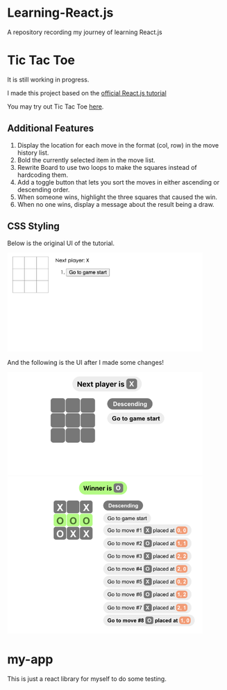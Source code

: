 # Learning-React.js

A repository recording my journey of learning React.js

# Tic Tac Toe

It is still working in progress.

I made this project based on the [official React.js tutorial](https://reactjs.org/tutorial/tutorial.html)

You may try out Tic Tac Toe [here](https://locolin1204.github.io/Learning-React.js).

## Additional Features

1. Display the location for each move in the format (col, row) in the move history list.
2. Bold the currently selected item in the move list.
3. Rewrite Board to use two loops to make the squares instead of hardcoding them.
4. Add a toggle button that lets you sort the moves in either ascending or descending order.
5. When someone wins, highlight the three squares that caused the win.
6. When no one wins, display a message about the result being a draw.


## CSS Styling 

Below is the original UI of the tutorial.

<img src="./tic-tac-toe/readme-images/original-tictactoe.png" width = "450">

And the following is the UI after I made some changes!

<img src="./tic-tac-toe/readme-images/new-tictactoe-start.png" width = "450">
<img src="./tic-tac-toe/readme-images/new-tictactoe-end.png" width = "450">


# my-app

This is just a react library for myself to do some testing.